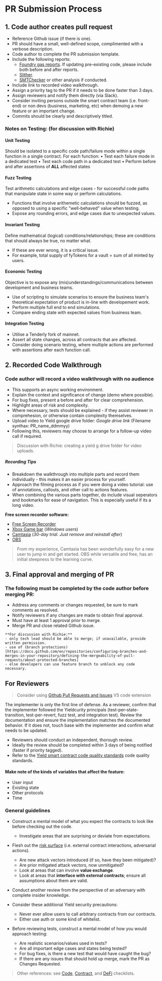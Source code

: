 # PR Submission Process

## 1. Code author creates pull request

- Reference Github issue (if there is one).
- PR should have a small, well-defined scope, complimented with a verbose description.
- Code author to complete the PR submission template.
- Include the following reports:
    - [Foundry gas reports](https://book.getfoundry.sh/forge/gas-reports.html). If updating pre-existing code, please include both before and after reports.
    - [Slither](https://github.com/crytic/slither).
    - [SMTChecker](https://docs.soliditylang.org/en/latest/smtchecker.html) or other analysis if conducted.
- Include link to recorded video walkthrough.
- Assign a priority tag to the PR if it needs to be done faster than 3 days.
- Assign reviewers and notify them directly (via Slack).
- Consider inviting persons outside the smart contract team (i.e. front-end) or non devs (business, marketing, etc) when demoing a new feature or an important change.
- Commits should be clearly and descriptively titled.

### Notes on Testing: (for discussion with Richie)

#### Unit Testing

Should be isolated to a specific code path/failure mode within a single function in a single contract. For each function:
• Test each failure mode in a dedicated test
• Test each code path in a dedicated test
• Perform before and after assertions of **ALL** affected states

#### Fuzz Testing

Test arithmetic calculations and edge cases - for successful code paths that manipulate state in some way or perform calculations.

- Functions that involve arithemetic calculations should be fuzzed, as opposed to using a specific "well-behaved" value when testing.
- Expose any rounding errors, and edge cases due to unexpected values.

#### Invariant Testing

Define mathematical (logical) conditions/relationships; these are conditions that should always be true, no matter what.

- If these are ever wrong, it is a critical issue.
- For example, total supply of fyTokens for a vault = sum of all minted by users.

#### Economic Testing

Objective is to expose any (mis)understandings/communications between development and business teams.

- Use of scripting to simulate scenarios to ensure the business team's theoretical expectation of product is in-line with developement work.
- Perform multiple full end to end simulations.
- Compare ending state with expected values from business team.

#### Integration Testing

- Utilise a Tenderly fork of mainnet.
- Assert all state changes, across all contracts that are affected.
- Consider doing scenario testing, where multiple actions are performed with assertions after each function call.

## 2. Recorded Code Walkthrough  

### Code author will record a video walkthrough with no audience

- This supports an async working environment.  
- Explain the context and significance of change (demo where possible).
- For bug fixes, present a before and after for clear comprehension.
- Highlight areas of risk and complexity.
- Where necessary, tests should be explained - if they assist reviewer in comprehesion, or otherwise contain complexity themselves.
- Upload video to Yield google drive folder: _Google drive link_ (Filename synthax: PR_name_ddmmyy)
- Following this, reviewers may choose to arrange for a follow-up video call if required.

> Discussion with Richie: creating a yield g drive folder for video uploads.

##### Recording Tips

- Breakdown the walkthrough into multiple parts and record them individually - this makes it an easier process for yourself.
- Approach the filming process as if you were doing a video tutorial: use of annotations, callouts, and other call to actions features.
- When combining the various parts together, do include visual seperators and bookmarks for ease of navigation. This is especially useful if its a long video.

**Free screen recorder software:**

- [Free Screen Recorder](https://www.apowersoft.com/free-online-screen-recorder)
- [Xbox Game bar](https://www.theverge.com/2020/4/21/21222533/record-screen-pc-windows-laptop-xbox-game-bar-how-to) (_Windows users_)
- [Camtasia](https://www.techsmith.com/download/camtasia/) (_30-day trial. Just remove and reinstall after_)
- [OBS](https://obsproject.com/)

> From my experience, Camtasia has been wonderfully easy for a new user to jump in and get started. OBS while versatile and free, has an initial steepness to the learning curve.

## 3. Final approval and merging of PR

### The following must be completed by the code author before merging PR:

- Address any comments or changes requested, be sure to mark comments as resolved.
- Notify reviewers if any changes are made to obtain final approval.
- Must have at least 1 approval prior to merge.
- Merge PR and close related Github issue.

```
**For discussion with Richie:**
- only tech lead should be able to merge; if unavailable, provide written permission.
- use of (branch protections)[https://docs.github.com/en/repositories/configuring-branches-and-merges-in-your-repository/defining-the-mergeability-of-pull-requests/about-protected-branches]
- else developers can use feature branch to unblock any code necessary.
```

## For Reviewers
> Consider using [Github Pull Requests and Issues](https://marketplace.visualstudio.com/items?itemName=GitHub.vscode-pull-request-github) VS code extension

The implementer is only the first line of defense. As a reviewer, confirm that the implementer followed the Yieldcurity principals (test-per-state-transition, test-per-revert, fuzz test, and integration test). Review the documentation and ensure the implementation matches the documented behavior. If it does not, touch base with the implementer and confirm what needs to be updated.

- Reviewers should conduct an independent, thorough review.
- Ideally the review should be completed within 3 days of being notified (faster if priority tagged).
- Refer to the [Yield smart contract code quality standards](/yieldcurity_standard.md) code quality standards.

#### Make note of the kinds of variables that affect the feature:

- User input
- Existing state
- Other protocols
- Time

### General guidelines

- Construct a mental model of what you expect the contracts to look like before checking out the code.
    - Investigate areas that are surprising or deviate from expectations.
- Flesh out the [risk surface](https://github.com/runtimeverification/verified-smart-contracts/wiki/List-of-Security-Vulnerabilities) (i.e. external contract interactions, adversarial actions).
    - Are new attack vectors introduced (if so, have they been mitigated)?
    - Are prior mitigated attack vectors, now unmitigated?
    - Look at areas that can involve **value exchange**.
    - Look at areas that **interface with external contracts**; ensure all assumptions about them are valid.

- Conduct another review from the perspective of an adversary with complete insider knowledge.
- Consider these additional Yield security precautions:
   - Never ever allow users to call arbitrary contracts from our contracts.
   - Either use auth or some kind of whitelist.

- Before reviewing tests, construct a mental model of how you would approach testing:
    - Are realistic scenarios/values used in tests?
    - Are all important edge cases and states being tested?
    - For bug fixes, is there a new test that would have caught the bug?
    - If there are any issues that should hold up merge, mark the PR as Changes Requested.

> Other references: see [Code](/yieldcurity_standard.md#code), [Contract](/yieldcurity_standard.md#contract), and [DeFi](/yieldcurity_standard.md#defi) checklists.